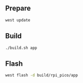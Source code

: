 
## Prepare

```sh
west update
```

## Build

```sh
./build.sh app
```

## Flash

```sh
west flash -d build/rpi_pico/app
```
